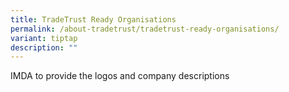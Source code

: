 ```yaml
---
title: TradeTrust Ready Organisations
permalink: /about-tradetrust/tradetrust-ready-organisations/
variant: tiptap
description: ""
---
```

<p>IMDA to provide the logos and company descriptions</p>